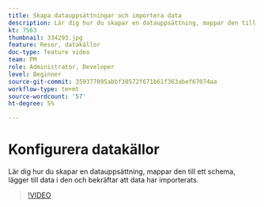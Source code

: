 ```yaml
---
title: Skapa datauppsättningar och importera data
description: Lär dig hur du skapar en datauppsättning, mappar den till ett schema, lägger till data i den och bekräftar att data har importerats.
kt: 7563
thumbnail: 334293.jpg
feature: Resor, datakällor
doc-type: feature video
team: PM
role: Administrator, Developer
level: Beginner
source-git-commit: 359377095abbf30572f671b61f363abef67074aa
workflow-type: tm+mt
source-wordcount: '57'
ht-degree: 5%

---
```



# Konfigurera datakällor

Lär dig hur du skapar en datauppsättning, mappar den till ett schema, lägger till data i den och bekräftar att data har importerats.

>[!VIDEO](https://video.tv.adobe.com/v/334293?quality=12)
